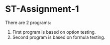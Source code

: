 # ST-Assignment-1
There are 2 programs:
1. First program is based on option testing.
2. Second program is based on formula testing.
